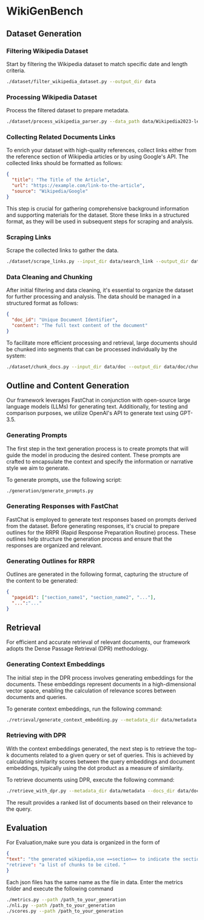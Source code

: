 # WikiGenBench

## Dataset Generation

### Filtering Wikipedia Dataset

Start by filtering the Wikipedia dataset to match specific date and length criteria.

```bash
./dataset/filter_wikipedia_dataset.py --output_dir data
```

### Processing Wikipedia Dataset

Process the filtered dataset to prepare metadata.

```bash
./dataset/process_wikipedia_parser.py --data_path data/Wikipedia2023-len-1k-to-3k/train --output_dir data/metadata
```

### Collecting Related Documents Links

To enrich your dataset with high-quality references, collect links either from the reference section of Wikipedia articles or by using Google's API. The collected links should be formatted as follows:

```json
{
  "title": "The Title of the Article",
  "url": "https://example.com/link-to-the-article",
  "source": "Wikipedia/Google"
}
```

This step is crucial for gathering comprehensive background information and supporting materials for the dataset. Store these links in a structured format, as they will be used in subsequent steps for scraping and analysis.

### Scraping Links

Scrape the collected links to gather the data.

```bash
./dataset/scrape_links.py --input_dir data/search_link --output_dir data/scraped_data
```

### Data Cleaning and Chunking

After initial filtering and data cleaning, it's essential to organize the dataset for further processing and analysis. The data should be managed in a structured format as follows:

```json
{
  "doc_id": "Unique Document Identifier",
  "content": "The full text content of the document"
}
```

To facilitate more efficient processing and retrieval, large documents should be chunked into segments that can be processed individually by the system:

```bash
./dataset/chunk_docs.py --input_dir data/doc --output_dir data/doc/chunked
```

## Outline and Content Generation

Our framework leverages FastChat in conjunction with open-source large language models (LLMs) for generating text. Additionally, for testing and comparison purposes, we utilize OpenAI's API to generate text using GPT-3.5.

### Generating Prompts

The first step in the text generation process is to create prompts that will guide the model in producing the desired content. These prompts are crafted to encapsulate the context and specify the information or narrative style we aim to generate.

To generate prompts, use the following script:

```bash
./generation/generate_prompts.py
```

### Generating Responses with FastChat

FastChat is employed to generate text responses based on prompts derived from the dataset. Before generating responses, it's crucial to prepare outlines for the RRPR (Rapid Response Preparation Routine) process. These outlines help structure the generation process and ensure that the responses are organized and relevant.

### Generating Outlines for RRPR

Outlines are generated in the following format, capturing the structure of the content to be generated:

```json
{
  "pageid1": ["section_name1", "section_name2", "..."],
  "...":"..."
}
```

## Retrieval

For efficient and accurate retrieval of relevant documents, our framework adopts the Dense Passage Retrieval (DPR) methodology.

### Generating Context Embeddings

The initial step in the DPR process involves generating embeddings for the documents. These embeddings represent documents in a high-dimensional vector space, enabling the calculation of relevance scores between documents and queries.

To generate context embeddings, run the following command:

```bash
./retrieval/generate_context_embedding.py --metadata_dir data/metadata --docs_dir data/doc/chunked --embeddings_dir dpr_context_embeddings
```

### Retrieving with DPR

With the context embeddings generated, the next step is to retrieve the top-k documents related to a given query or set of queries. This is achieved by calculating similarity scores between the query embeddings and document embeddings, typically using the dot product as a measure of similarity.

To retrieve documents using DPR, execute the following command:

```bash
./retrieve_with_dpr.py --metadata_dir data/metadata --docs_dir data/doc/chunked --embeddings_dir dpr_context_embeddings --outline_file vicuna-7b_outline.json --docs_num 50 --output_file top-50-dpr-vicuna-7b.json
```

The result provides a ranked list of documents based on their relevance to the query.

## Evaluation
For Evaluation,make sure you data is organized in the form of
```json
{
"text": "the generated wikipedia,use ==section== to indicate the section name, and [] after a sentence to indicate the cited chunks."
"retrieve": "a list of chunks to be cited. "
}
```
Each json files has the same name as the file in data.
Enter the metrics folder and execute the following command
```bash
./metrics.py --path /path_to_your_generation
./nli.py --path /path_to_your_generation
./scores.py --path /path_to_your_generation
```

